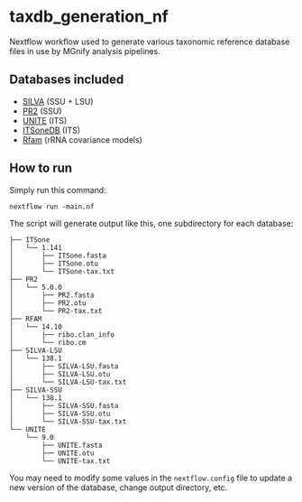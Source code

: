 # taxdb_generation_nf

Nextflow workflow used to generate various taxonomic reference database files in use by MGnify analysis pipelines.

## Databases included

- [SILVA](https://www.arb-silva.de/) (SSU + LSU)
- [PR2](https://pr2-database.org/) (SSU)
- [UNITE](https://unite.ut.ee/) (ITS)
- [ITSoneDB](https://itsonedb.cloud.ba.infn.it/) (ITS)
- [Rfam](https://rfam.org/) (rRNA covariance models)

## How to run

Simply run this command:

`nextflow run -main.nf`

The script will generate output like this, one subdirectory for each database:

```
├── ITSone
│   └── 1.141
│       ├── ITSone.fasta
│       ├── ITSone.otu
│       └── ITSone-tax.txt
├── PR2
│   └── 5.0.0
│       ├── PR2.fasta
│       ├── PR2.otu
│       └── PR2-tax.txt
├── RFAM
│   └── 14.10
│       ├── ribo.clan_info
│       └── ribo.cm
├── SILVA-LSU
│   └── 138.1
│       ├── SILVA-LSU.fasta
│       ├── SILVA-LSU.otu
│       └── SILVA-LSU-tax.txt
├── SILVA-SSU
│   └── 138.1
│       ├── SILVA-SSU.fasta
│       ├── SILVA-SSU.otu
│       └── SILVA-SSU-tax.txt
└── UNITE
    └── 9.0
        ├── UNITE.fasta
        ├── UNITE.otu
        └── UNITE-tax.txt
```

You may need to modify some values in the `nextflow.config` file to update a new version of the database, change output directory, etc. 
